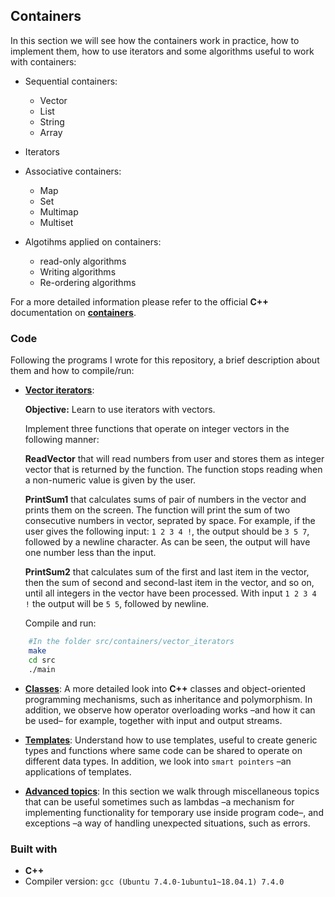 ## Containers
In this section we will see how the containers work in practice, how to implement them, how to use iterators and some algorithms useful to work with containers:

* Sequential containers:
	* Vector
	* List
	* String
	* Array

* Iterators

* Associative containers:
	* Map
	* Set
	* Multimap
	* Multiset

* Algotihms applied on containers:
	* read-only algorithms
	* Writing algorithms
	* Re-ordering algorithms

For a more detailed information please refer to the official **C++** documentation on [**containers**](https://en.cppreference.com/w/cpp/container).

### Code
Following the programs I wrote for this repository, a brief description about them and how to compile/run:

* [**Vector iterators**](src/containers/vector_iterators/src): 

	**Objective:** Learn to use iterators with vectors.

	Implement three functions that operate on integer vectors in the
	following manner:

	**ReadVector** that will read numbers from user and stores them as
	integer vector that is returned by the function. The function stops
	reading when a non-numeric value is given by the user.

	**PrintSum1** that calculates sums of pair of numbers in the vector
	and prints them on the screen. The function will print the sum of
	two consecutive numbers in vector, seprated by space. For example,
	if the user gives the following input: `1 2 3 4 !`, the output
	should be `3 5 7`, followed by a newline character. As can be seen,
	the output will have one number less than the input.

	**PrintSum2** that calculates sum of the first and last item in the
	vector, then the sum of second and second-last item in the vector,
	and so on, until all integers in the vector have been
	processed. With input `1 2 3 4 !` the output will be `5 5`, followed
	by newline.

	Compile and run:

```bash
	#In the folder src/containers/vector_iterators
	make
	cd src
	./main
```


* [**Classes**](src/classes): A more detailed look into **C++** classes and object-oriented programming mechanisms, such as inheritance and polymorphism. In addition, we observe how operator overloading works –and how it can be used– for example, together with input and output streams.

* [**Templates**](src/templates): Understand how to use templates, useful to create generic types and functions where same code can be shared to operate on different data types. In addition, we look into ``smart pointers`` –an applications of templates.

* [**Advanced topics**](src/advanced): In this section we walk through miscellaneous topics that can be useful sometimes such as lambdas –a mechanism for implementing functionality for temporary use inside program code–, and exceptions –a way of handling unexpected situations, such as errors.

### Built with
* **C++**
* Compiler version: ``gcc (Ubuntu 7.4.0-1ubuntu1~18.04.1) 7.4.0``